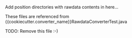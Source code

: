 Add position directories with rawdata contents in here...

These files are referenced from {{cookiecutter.converter_name}}RawdataConverterTest.java

TODO: Remove this file :-)
